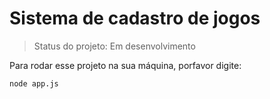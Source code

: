 <h1>Sistema de cadastro de jogos</h1>

> Status do projeto: Em desenvolvimento 

Para rodar esse projeto na sua máquina, porfavor digite:

```
node app.js
``` 
